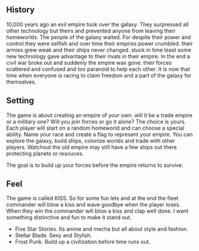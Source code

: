 

## History
10,000 years ago an evil empire took over the galaxy. They surpressed all other technology but theirs and prevented anyone from leaving their homeworlds. The people of the galaxy waited. For despite their power and control they were selfish and over time their empires power crumbled. their armies grew weak and their ships never changed. stuck in time least some new technology gave advantage to their rivals in their empire. In the end a civil war broke out and suddenly the empire was gone. their forces scattered and confused and too paranoid to help each other. It is now that time when everyone is racing to claim freedom and a part of the galaxy for themselves. 

## Setting
The game is about creating an empire of your own. will it be a trade empire or a military one? Will you join forces or go it alone? The choice is yours. Each player will start on a random homeworld and can choose a special ability. Name your race and create a flag to represent your empire. You can explore the galaxy, build ships, colonize worlds and trade with other players. Watchout the old empire may still have a few ships out there protecting planets or resouces. 

The goal is to build up your forces before the empire returns to survive.

## Feel
The game is called KISS. So for some fun lets and at the end the fleet commander will blow a kiss and wave goodbye when the player loses. When they win the commander will blow a kiss and clap well done. I want something distinctive and fun to make it stand out.

- Five Star Stories. Its anime and mecha but all about style and fashion.
- Stellar Blade. Sexy and Stylish. 
- Frost Punk. Build up a civilization before time runs out. 